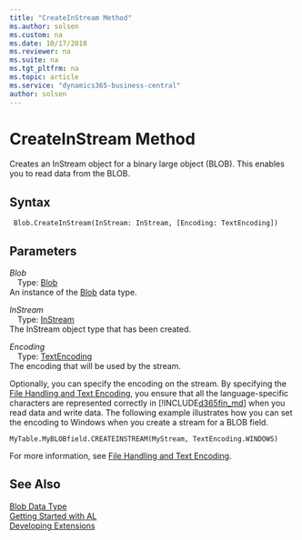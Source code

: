 ```yaml
---
title: "CreateInStream Method"
ms.author: solsen
ms.custom: na
ms.date: 10/17/2018
ms.reviewer: na
ms.suite: na
ms.tgt_pltfrm: na
ms.topic: article
ms.service: "dynamics365-business-central"
author: solsen
---
```

[//]: # (START>DO_NOT_EDIT)
[//]: # (IMPORTANT:Do not edit any of the content between here and the END>DO_NOT_EDIT.)
[//]: # (Any modifications should be made in the .xml files in the ModernDev repo.)
# CreateInStream Method
Creates an InStream object for a binary large object (BLOB). This enables you to read data from the BLOB.

## Syntax
```
 Blob.CreateInStream(InStream: InStream, [Encoding: TextEncoding])
```
## Parameters
*Blob*  
&emsp;Type: [Blob](blob-data-type.md)  
An instance of the [Blob](blob-data-type.md) data type.  

*InStream*  
&emsp;Type: [InStream](../instream/instream-data-type.md)  
The InStream object type that has been created.
        
*Encoding*  
&emsp;Type: [TextEncoding](../textencoding/textencoding-option.md)  
The encoding that will be used by the stream.  



[//]: # (IMPORTANT: END>DO_NOT_EDIT)

 Optionally, you can specify the encoding on the stream. By specifying the [File Handling and Text Encoding](../devenv-file-handling-and-text-encoding.md), you ensure that all the language-specific characters are represented correctly in [!INCLUDE[d365fin_md](../includes/d365fin_md.md)] when you read data and write data. The following example illustrates how you can set the encoding to Windows when you create a stream for a BLOB field.  
  
```  
MyTable.MyBLOBfield.CREATEINSTREAM(MyStream, TextEncoding.WINDOWS)  
```  
  
 For more information, see [File Handling and Text Encoding](../devenv-file-handling-and-text-encoding.md).  
## See Also
[Blob Data Type](blob-data-type.md)  
[Getting Started with AL](../../devenv-get-started.md)  
[Developing Extensions](../../devenv-dev-overview.md)